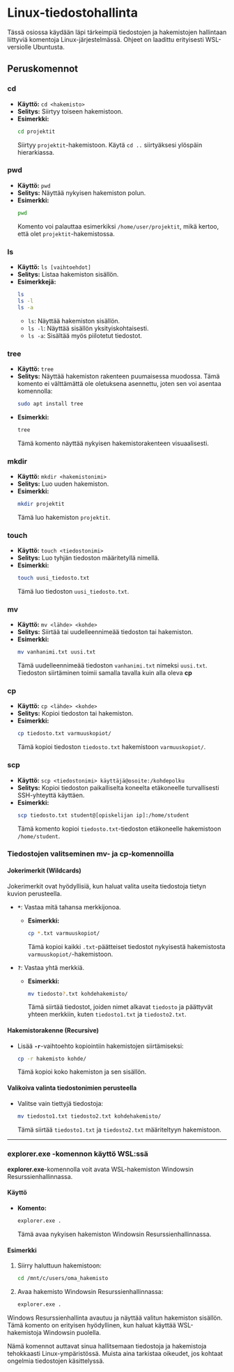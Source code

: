 # Linux-tiedostohallinta

Tässä osiossa käydään läpi tärkeimpiä tiedostojen ja hakemistojen hallintaan liittyviä komentoja Linux-järjestelmässä. Ohjeet on laadittu erityisesti WSL-versiolle Ubuntusta.

## Peruskomennot

### **cd**
- **Käyttö:** `cd <hakemisto>`
- **Selitys:** Siirtyy toiseen hakemistoon.
- **Esimerkki:**
  ```bash
  cd projektit
  ```
  Siirtyy `projektit`-hakemistoon. Käytä `cd ..` siirtyäksesi ylöspäin hierarkiassa.

### **pwd**
- **Käyttö:** `pwd`
- **Selitys:** Näyttää nykyisen hakemiston polun.
- **Esimerkki:**
  ```bash
  pwd
  ```
  Komento voi palauttaa esimerkiksi `/home/user/projektit`, mikä kertoo, että olet `projektit`-hakemistossa.

### **ls**
- **Käyttö:** `ls [vaihtoehdot]`
- **Selitys:** Listaa hakemiston sisällön.
- **Esimerkkejä:**
  ```bash
  ls
  ls -l
  ls -a
  ```
  - `ls`: Näyttää hakemiston sisällön.
  - `ls -l`: Näyttää sisällön yksityiskohtaisesti.
  - `ls -a`: Sisältää myös piilotetut tiedostot.

### **tree**
- **Käyttö:** `tree`
- **Selitys:** Näyttää hakemiston rakenteen puumaisessa muodossa. Tämä komento ei välttämättä ole oletuksena asennettu, joten sen voi asentaa komennolla:
  ```bash
  sudo apt install tree
  ```
- **Esimerkki:**
  ```bash
  tree
  ```
  Tämä komento näyttää nykyisen hakemistorakenteen visuaalisesti.
### **mkdir**
- **Käyttö:** `mkdir <hakemistonimi>`
- **Selitys:** Luo uuden hakemiston.
- **Esimerkki:**
  ```bash
  mkdir projektit
  ```
  Tämä luo hakemiston `projektit`.

### **touch**
- **Käyttö:** `touch <tiedostonimi>`
- **Selitys:** Luo tyhjän tiedoston määritetyllä nimellä.
- **Esimerkki:**
  ```bash
  touch uusi_tiedosto.txt
  ```
  Tämä luo tiedoston `uusi_tiedosto.txt`.

### **mv**
- **Käyttö:** `mv <lähde> <kohde>`
- **Selitys:** Siirtää tai uudelleennimeää tiedoston tai hakemiston.
- **Esimerkki:**
  ```bash
  mv vanhanimi.txt uusi.txt
  ```
  Tämä uudelleennimeää tiedoston `vanhanimi.txt` nimeksi `uusi.txt`.
  Tiedoston siirtäminen toimii samalla tavalla kuin alla oleva **cp**

### **cp**
- **Käyttö:** `cp <lähde> <kohde>`
- **Selitys:** Kopioi tiedoston tai hakemiston.
- **Esimerkki:**
  ```bash
  cp tiedosto.txt varmuuskopiot/
  ```
  Tämä kopioi tiedoston `tiedosto.txt` hakemistoon `varmuuskopiot/`.

### **scp**
- **Käyttö:** `scp <tiedostonimi> käyttäjä@osoite:/kohdepolku`
- **Selitys:** Kopioi tiedoston paikalliselta koneelta etäkoneelle turvallisesti SSH-yhteyttä käyttäen.
- **Esimerkki:**
  ```bash
  scp tiedosto.txt student@[opiskelijan ip]:/home/student
  ```
  Tämä komento kopioi `tiedosto.txt`-tiedoston etäkoneelle hakemistoon `/home/student`.

### Tiedostojen valitseminen mv- ja cp-komennoilla

#### **Jokerimerkit (Wildcards)**
Jokerimerkit ovat hyödyllisiä, kun haluat valita useita tiedostoja tietyn kuvion perusteella.

- **`*`**: Vastaa mitä tahansa merkkijonoa.
  - **Esimerkki:** 
    ```bash
    cp *.txt varmuuskopiot/
    ```
    Tämä kopioi kaikki `.txt`-päätteiset tiedostot nykyisestä hakemistosta `varmuuskopiot/`-hakemistoon.

- **`?`**: Vastaa yhtä merkkiä.
  - **Esimerkki:**
    ```bash
    mv tiedosto?.txt kohdehakemisto/
    ```
    Tämä siirtää tiedostot, joiden nimet alkavat `tiedosto` ja päättyvät yhteen merkkiin, kuten `tiedosto1.txt` ja `tiedosto2.txt`.

#### **Hakemistorakenne (Recursive)**
- Lisää **`-r`**-vaihtoehto kopiointiin hakemistojen siirtämiseksi:
  ```bash
  cp -r hakemisto kohde/
  ```
  Tämä kopioi koko hakemiston ja sen sisällön.

#### **Valikoiva valinta tiedostonimien perusteella**
- Valitse vain tiettyjä tiedostoja:
  ```bash
  mv tiedosto1.txt tiedosto2.txt kohdehakemisto/
  ```
  Tämä siirtää `tiedosto1.txt` ja `tiedosto2.txt` määriteltyyn hakemistoon.

---

  ### explorer.exe -komennon käyttö WSL:ssä

**explorer.exe**-komennolla voit avata WSL-hakemiston Windowsin Resurssienhallinnassa.

#### **Käyttö**
- **Komento:** 
  ```bash
  explorer.exe .
  ```
  Tämä avaa nykyisen hakemiston Windowsin Resurssienhallinnassa. 

#### **Esimerkki**
1. Siirry haluttuun hakemistoon:
   ```bash
   cd /mnt/c/users/oma_hakemisto
   ```
2. Avaa hakemisto Windowsin Resurssienhallinnassa:
   ```bash
   explorer.exe .
   ```

Windows Resurssienhallinta avautuu ja näyttää valitun hakemiston sisällön. Tämä komento on erityisen hyödyllinen, kun haluat käyttää WSL-hakemistoja Windowsin puolella.

Nämä komennot auttavat sinua hallitsemaan tiedostoja ja hakemistoja tehokkaasti Linux-ympäristössä. Muista aina tarkistaa oikeudet, jos kohtaat ongelmia tiedostojen käsittelyssä.

